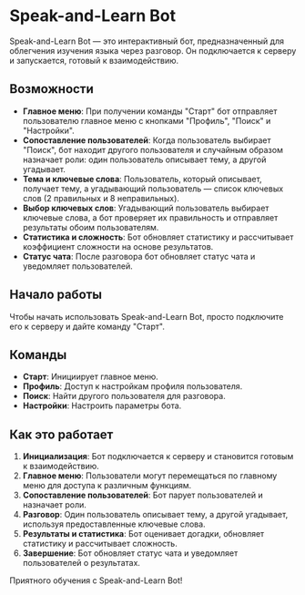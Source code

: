 # Speak-and-Learn Bot

Speak-and-Learn Bot — это интерактивный бот, предназначенный для облегчения изучения языка через разговор. Он подключается к серверу и запускается, готовый к взаимодействию.

## Возможности

- **Главное меню**: При получении команды "Старт" бот отправляет пользователю главное меню с кнопками "Профиль", "Поиск" и "Настройки".
- **Сопоставление пользователей**: Когда пользователь выбирает "Поиск", бот находит другого пользователя и случайным образом назначает роли: один пользователь описывает тему, а другой угадывает.
- **Тема и ключевые слова**: Пользователь, который описывает, получает тему, а угадывающий пользователь — список ключевых слов (2 правильных и 8 неправильных).
- **Выбор ключевых слов**: Угадывающий пользователь выбирает ключевые слова, а бот проверяет их правильность и отправляет результаты обоим пользователям.
- **Статистика и сложность**: Бот обновляет статистику и рассчитывает коэффициент сложности на основе результатов.
- **Статус чата**: После разговора бот обновляет статус чата и уведомляет пользователей.

## Начало работы

Чтобы начать использовать Speak-and-Learn Bot, просто подключите его к серверу и дайте команду "Старт".

## Команды

- **Старт**: Инициирует главное меню.
- **Профиль**: Доступ к настройкам профиля пользователя.
- **Поиск**: Найти другого пользователя для разговора.
- **Настройки**: Настроить параметры бота.

## Как это работает

1. **Инициализация**: Бот подключается к серверу и становится готовым к взаимодействию.
2. **Главное меню**: Пользователи могут перемещаться по главному меню для доступа к различным функциям.
3. **Сопоставление пользователей**: Бот парует пользователей и назначает роли.
4. **Разговор**: Один пользователь описывает тему, а другой угадывает, используя предоставленные ключевые слова.
5. **Результаты и статистика**: Бот оценивает догадки, обновляет статистику и рассчитывает сложность.
6. **Завершение**: Бот обновляет статус чата и уведомляет пользователей о результатах.

Приятного обучения с Speak-and-Learn Bot!
